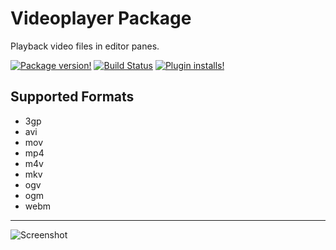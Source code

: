 
# Videoplayer Package

Playback video files in editor panes.

[![Package version!](https://img.shields.io/apm/v/videoplayer.svg?style=flat-square)](https://atom.io/packages/videoplayer) [![Build Status](https://travis-ci.org/tong/atom-videoplayer.svg?branch=master)](https://travis-ci.org/tong/atom-videoplayer) [![Plugin installs!](https://img.shields.io/apm/dm/videoplayer.svg?style=flat-square)](https://atom.io/packages/videoplayer)

## Supported Formats
* 3gp
* avi
* mov
* mp4
* m4v
* mkv
* ogv
* ogm
* webm

---

![Screenshot](https://raw.githubusercontent.com/tong/atom-videoplayer/master/screenshot.png)
